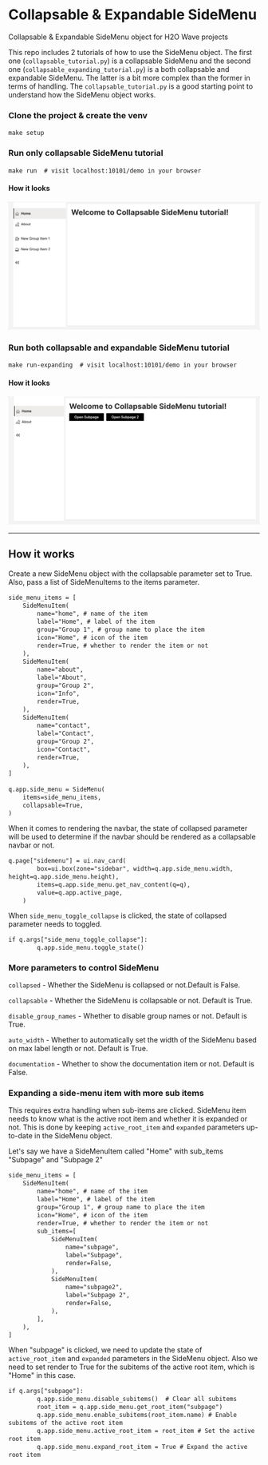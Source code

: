# Collapsable & Expandable SideMenu
Collapsable & Expandable SideMenu object for H2O Wave projects

This repo includes 2 tutorials of how to use the SideMenu object. The first one (`collapsable_tutorial.py`) is a collapsable SideMenu and the second one (`collapsable_expanding_tutorial.py`) is a both collapsable and expandable SideMenu. The latter is a bit more complex than the former in terms of handling. The `collapsable_tutorial.py` is a good starting point to understand how the SideMenu object works.

### Clone the project & create the venv
```
make setup
```

### Run only collapsable SideMenu tutorial
```
make run  # visit localhost:10101/demo in your browser
```

#### How it looks
![Alt Text](static/collapsable.gif)

### Run both collapsable and expandable SideMenu tutorial
```
make run-expanding  # visit localhost:10101/demo in your browser
```
#### How it looks
![Alt Text](static/collapsable_expanding.gif)

----
## How it works
Create a new SideMenu object with the collapsable parameter set to True. Also, pass a list of SideMenuItems to the items parameter.
```
side_menu_items = [
    SideMenuItem(
        name="home", # name of the item
        label="Home", # label of the item 
        group="Group 1", # group name to place the item
        icon="Home", # icon of the item 
        render=True, # whether to render the item or not
    ),
    SideMenuItem(
        name="about",
        label="About",
        group="Group 2",
        icon="Info",
        render=True,
    ),
    SideMenuItem(
        name="contact",
        label="Contact",
        group="Group 2",
        icon="Contact",
        render=True,
    ),
]

q.app.side_menu = SideMenu(
    items=side_menu_items,
    collapsable=True,
)
```
When it comes to rendering the navbar, the state of collapsed parameter will be used to determine if the navbar should be rendered as a collapsable navbar or not.
```
q.page["sidemenu"] = ui.nav_card(
        box=ui.box(zone="sidebar", width=q.app.side_menu.width, height=q.app.side_menu.height),
        items=q.app.side_menu.get_nav_content(q=q),
        value=q.app.active_page,
    )
```
When `side_menu_toggle_collapse` is clicked, the state of collapsed parameter needs to toggled.
```
if q.args["side_menu_toggle_collapse"]:
        q.app.side_menu.toggle_state()
```

### More parameters to control SideMenu

`collapsed` - Whether the SideMenu is collapsed or not.Default is False.

`collapsable` - Whether the SideMenu is collapsable or not. Default is True.

`disable_group_names` - Whether to disable group names or not. Default is True.

`auto_width` - Whether to automatically set the width of the SideMenu based on max label length or not. Default is True.

`documentation` - Whether to show the documentation item or not. Default is False.

### Expanding a side-menu item with more sub items
This requires extra handling when sub-items are clicked. SideMenu item needs to know what is the active root item and whether it is expanded or not. This is done by keeping `active_root_item` and `expanded` parameters up-to-date in the SideMenu object.

Let's say we have a SideMenuItem called "Home" with sub_items "Subpage" and "Subpage 2"
```
side_menu_items = [
    SideMenuItem(
        name="home", # name of the item
        label="Home", # label of the item
        group="Group 1", # group name to place the item
        icon="Home", # icon of the item
        render=True, # whether to render the item or not
        sub_items=[
            SideMenuItem(
                name="subpage",
                label="Subpage",
                render=False,
            ),
            SideMenuItem(
                name="subpage2",
                label="Subpage 2",
                render=False,
            ),
        ],
    ),
]
```
When "subpage" is clicked, we need to update the state of `active_root_item` and `expanded` parameters in the SideMenu object. Also we need to set render to True for the subitems of the active root item, which is "Home" in this case.
```
if q.args["subpage"]:
        q.app.side_menu.disable_subitems()  # Clear all subitems
        root_item = q.app.side_menu.get_root_item("subpage")
        q.app.side_menu.enable_subitems(root_item.name) # Enable subitems of the active root item
        q.app.side_menu.active_root_item = root_item # Set the active root item
        q.app.side_menu.expand_root_item = True # Expand the active root item
```
